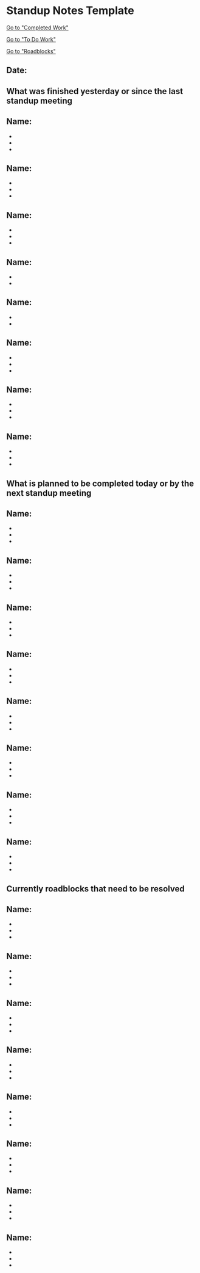 # Standup Notes Template

[Go to "Completed Work"](#What-was-finished-yesterday-or-since-the-last-standup-meeting)

[Go to "To Do Work"](#What-is-planned-to-be-completed-today-or-by-the-next-standup-meeting)

[Go to "Roadblocks"](#Currently-roadblocks-that-need-to-be-resolved)


## Date:


## What was finished yesterday or since the last standup meeting 

**Name:** 
-
-
-
-

**Name:** 
-
-
-
-

**Name:** 
-
-
-
-

**Name:** 
-
-
-

**Name:** 
-
-
-

**Name:** 
-
-
-
-

**Name:** 
-
-
-
-

**Name:** 
-
-
-
-

## What is planned to be completed today or by the next standup meeting

**Name:** 
-
-
-
-

**Name:** 
-
-
-
-

**Name:** 
-
-
-
-

**Name:** 
-
-
-
-

**Name:**
-
-
-
-

**Name:** 
-
-
-
-

**Name:** 
-
-
-
-

**Name:** 
-
-
-
-

## Currently roadblocks that need to be resolved

**Name:** 
-
-
-
-

**Name:** 
-
-
-
-

**Name:** 
-
-
-
-

**Name:** 
-
-
-
-

**Name:** 
-
-
-
-

**Name:** 
-
-
-
-

**Name:** 
-
-
-
-

**Name:** 
-
-
-
-
